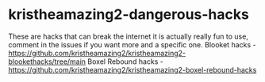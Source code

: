 # kristheamazing2-dangerous-hacks
These are hacks that can break the internet it is actually really fun to use, comment in the issues if you want more and a specific one.
Blooket hacks - https://github.com/kristheamazing2/kristheamazing2-blookethacks/tree/main
Boxel Rebound hacks - https://github.com/kristheamazing2/kristheamazing2-boxel-rebound-hacks
